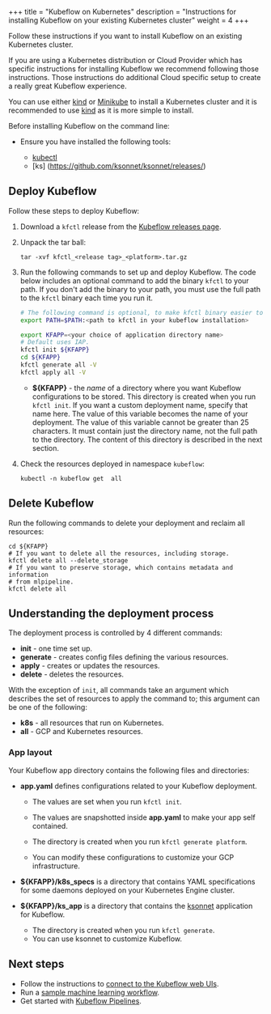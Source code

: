 +++
title = "Kubeflow on Kubernetes"
description = "Instructions for installing Kubeflow on your existing Kubernetes cluster"
weight = 4
+++

Follow these instructions if you want to install Kubeflow on an existing Kubernetes
cluster.

If you are using a Kubernetes distribution or Cloud Provider which has specific
instructions for installing Kubeflow we recommend following those instructions.
Those instructions do additional Cloud specific setup to create a really great 
Kubeflow experience.

You can use either [kind](https://github.com/kubernetes-sigs/kind#installation-and-usage) or
[Minikube](https://kubernetes.io/docs/tasks/tools/install-minikube/) to install a Kubernetes cluster and it
is recommended to use [kind](https://github.com/kubernetes-sigs/kind#installation-and-usage)
as it is more simple to install.

Before installing Kubeflow on the command line:

  * Ensure you have installed the following tools:
    
     * [kubectl](https://kubernetes.io/docs/tasks/tools/install-kubectl/)
     * [ks] (https://github.com/ksonnet/ksonnet/releases/)


## Deploy Kubeflow

Follow these steps to deploy Kubeflow:

1. Download a `kfctl` release from the 
  [Kubeflow releases page](https://github.com/kubeflow/kubeflow/releases/).

1. Unpack the tar ball:

    ```
    tar -xvf kfctl_<release tag>_<platform>.tar.gz
    ```

1. Run the following commands to set up and deploy Kubeflow. The code below
  includes an optional command to add the binary `kfctl` to your path. If you 
  don't add the binary to your path, you must use the full path to the `kfctl` 
  binary each time you run it.

    ```bash
    # The following command is optional, to make kfctl binary easier to use.
    export PATH=$PATH:<path to kfctl in your kubeflow installation>

    export KFAPP=<your choice of application directory name>
    # Default uses IAP.
    kfctl init ${KFAPP}
    cd ${KFAPP}
    kfctl generate all -V
    kfctl apply all -V
    ```
   * **${KFAPP}** - the _name_ of a directory where you want Kubeflow 
     configurations to be stored. This directory is created when you run
     `kfctl init`. If you want a custom deployment name, specify that name here.
     The value of this variable becomes the name of your deployment.
     The value of this variable cannot be greater than 25 characters. It must
     contain just the directory name, not the full path to the directory.
     The content of this directory is described in the next section.

1. Check the resources deployed in namespace `kubeflow`:

    ```
    kubectl -n kubeflow get  all
    ```

## Delete Kubeflow

Run the following commands to delete your deployment and reclaim all resources:

```
cd ${KFAPP}
# If you want to delete all the resources, including storage.
kfctl delete all --delete_storage
# If you want to preserve storage, which contains metadata and information
# from mlpipeline.
kfctl delete all
```

## Understanding the deployment process

The deployment process is controlled by 4 different commands:

* **init** - one time set up.
* **generate** - creates config files defining the various resources.
* **apply** - creates or updates the resources.
* **delete** - deletes the resources.

With the exception of `init`, all commands take an argument which describes the
set of resources to apply the command to; this argument can be one of the
following:

* **k8s** - all resources that run on Kubernetes.
* **all** - GCP and Kubernetes resources.

### App layout

Your Kubeflow app directory contains the following files and directories:

* **app.yaml** defines configurations related to your Kubeflow deployment.

  * The values are set when you run `kfctl init`.
  * The values are snapshotted inside **app.yaml** to make your app 
    self contained.

  * The directory is created when you run `kfctl generate platform`.
  * You can modify these configurations to customize your GCP infrastructure.

* **${KFAPP}/k8s_specs** is a directory that contains YAML specifications
  for some daemons deployed on your Kubernetes Engine cluster.

* **${KFAPP}/ks_app** is a directory that contains the 
  [ksonnet](https://ksonnet.io) application for Kubeflow.

  * The directory is created when you run `kfctl generate`.
  * You can use ksonnet to customize Kubeflow.

## Next steps

* Follow the instructions to [connect to the Kubeflow web 
  UIs](/docs/other-guides/accessing-uis/).
* Run a [sample machine learning workflow](/docs/examples/resources/).
* Get started with [Kubeflow Pipelines](/docs/pipelines/pipelines-quickstart/).